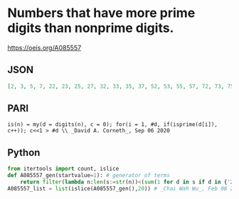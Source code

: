 # Numbers that have more prime digits than nonprime digits\.
https://oeis.org/A085557
## JSON
```JSON
[2, 3, 5, 7, 22, 23, 25, 27, 32, 33, 35, 37, 52, 53, 55, 57, 72, 73, 75, 77, 122, 123, 125, 127, 132, 133, 135, 137, 152, 153, 155, 157, 172, 173, 175, 177, 202, 203, 205, 207, 212, 213, 215, 217, 220, 221, 222, 223, 224, 225, 226, 227, 228, 229, 230, 231, 232]
```
## PARI
```PARI
is(n) = my(d = digits(n), c = 0); for(i = 1, #d, if(isprime(d[i]), c++)); c<<1 > #d \\ _David A. Corneth_, Sep 06 2020
```
## Python
```Python
from itertools import count, islice
def A085557_gen(startvalue=1): # generator of terms
    return filter(lambda n:len(s:=str(n))<(sum(1 for d in s if d in {'2','3','5','7'})<<1),count(max(startvalue,1)))
A085557_list = list(islice(A085557_gen(),20)) # _Chai Wah Wu_, Feb 08 2023
```
